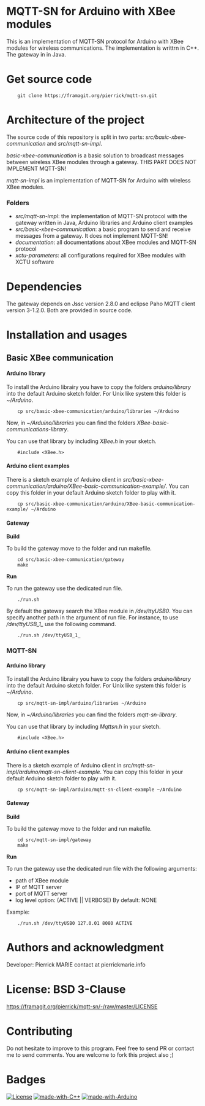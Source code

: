 MQTT-SN for Arduino with XBee modules
=====================

This is an implementation of MQTT-SN protocol for Arduino with XBee modules for wireless communications.
The implementation is writtrn in C++. The gateway in in Java.

# Get source code

```
	git clone https://framagit.org/pierrick/mqtt-sn.git
```

# Architecture of the project

The source code of this repository is split in two parts: *src/basic-xbee-communication* and *src/mqtt-sn-impl*.

*basic-xbee-communication* is a basic solution to broadcast messages between wireless XBee modules through a gateway. THIS PART DOES NOT IMPLEMENT MQTT-SN!

*mqtt-sn-impl* is an implementation of MQTT-SN for Arduino with wireless XBee modules.

### Folders

 * *src/mqtt-sn-impl*: the implementation of MQTT-SN protocol with the gateway written in Java, Arduino libraries and Arduino client examples 
 * *src/basic-xbee-communication*: a basic program to send and receive messages from a gateway. It does not implement MQTT-SN!
 * *documentation*: all documentations about XBee modules and MQTT-SN protocol
 * *xctu-parameters*: all configurations required for XBee modules with XCTU software 

# Dependencies

The gateway depends on Jssc version 2.8.0 and eclipse Paho MQTT client version 3-1.2.0. Both are provided in source code.

# Installation and usages

## Basic XBee communication

#### Arduino library

To install the Arduino librairy you have to copy the folders *arduino/library* into the default Arduino sketch folder. For Unix like system this folder is *~/Arduino*.

```
	cp src/basic-xbee-communication/arduino/libraries ~/Arduino
```

Now, in *~/Arduino/libraries* you can find the folders *XBee-basic-communications-library*.

You can use that library by including *XBee.h* in your sketch.

```
	#include <XBee.h>
```

#### Arduino client examples

There is a sketch example of Arduino client in *src/basic-xbee-communication/arduino/XBee-basic-communication-example/*. You can copy this folder in your default Arduino sketch folder to play with it.

```
	cp src/basic-xbee-communication/arduino/XBee-basic-communication-example/ ~/Arduino
```

#### Gateway

**Build**

To build the gateway move to the folder and run makefile.

```
	cd src/basic-xbee-communication/gateway
	make
```

**Run**

To run the gateway use the dedicated run file.

```
	./run.sh
```

By default the gateway search the XBee module in */dev/ttyUSB0*. You can specify another path in the argument of run file. For instance, to use */dev/ttyUSB_1_* use the following command.

```
	./run.sh /dev/ttyUSB_1_
```

### MQTT-SN

#### Arduino library

To install the Arduino librairy you have to copy the folders *arduino/library* into the default Arduino sketch folder. For Unix like system this folder is *~/Arduino*.

```
	cp src/mqtt-sn-impl/arduino/libraries ~/Arduino
```

Now, in *~/Arduino/libraries* you can find the folders *mqtt-sn-library*.

You can use that library by including *Mqttsn.h* in your sketch.

```
	#include <XBee.h>
```

#### Arduino client examples

There is a sketch example of Arduino client in *src/mqtt-sn-impl/arduino/mqtt-sn-client-example*. You can copy this folder in your default Arduino sketch folder to play with it.

```
	cp src/mqtt-sn-impl/arduino/mqtt-sn-client-example ~/Arduino
```

#### Gateway

**Build**

To build the gateway move to the folder and run makefile.

```
	cd src/mqtt-sn-impl/gateway
	make
```

**Run**

To run the gateway use the dedicated run file with the following arguments:

* path of XBee module
* IP of MQTT server
* port of MQTT server
* log level option: (ACTIVE || VERBOSE) By default: NONE

Example:

```
	./run.sh /dev/ttyUSB0 127.0.01 8080 ACTIVE
```

# Authors and acknowledgment

Developer: Pierrick MARIE contact at pierrickmarie.info

# License: BSD 3-Clause 

https://framagit.org/pierrick/mqtt-sn/-/raw/master/LICENSE

# Contributing

Do not hesitate to improve to this program. Feel free to send PR or contact me to send comments. You are welcome to fork this project also ;)

# Badges

[![License](https://img.shields.io/badge/License-BSD%203--Clause-blue.svg)](https://opensource.org/licenses/BSD-3-Clause) [![made-with-C++](https://img.shields.io/badge/Made%20with-C++-1f425f.svg)](https://www.javascript.com) [![made-with-Arduino](https://img.shields.io/badge/Made%20with-Arduino-%23E34F26.svg)](https://html.spec.whatwg.org/multipage/) 